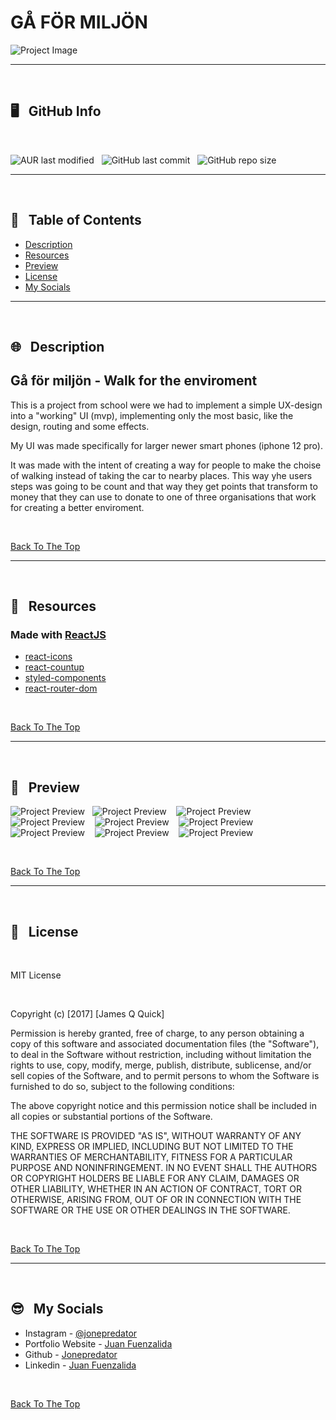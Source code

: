# __GÅ FÖR MILJÖN__

![Project Image](src/readme_images/project_image.png)



----
</br>

## 🖥️ &nbsp; __GitHub Info__
</br>

![AUR last modified](https://img.shields.io/aur/last-modified/google-chrome?style=plastic) &nbsp; ![GitHub last commit](https://img.shields.io/github/last-commit/Jonepredator/walk-for-the-enviroment?style=plastic) &nbsp; ![GitHub repo size](https://img.shields.io/github/repo-size/Jonepredator/walk-for-the-enviroment?style=plastic)


---
</br>

## 📖 &nbsp; __Table of Contents__


- [Description](#🌐-description)
- [Resources](#🧰-resources)
- [Preview](#👀-preview)
- [License](#📄-license)
- [My Socials](#😎-my-socials)

---
</br>

## 🌐 &nbsp; __Description__

## Gå för miljön - Walk for the enviroment

This is a project from school were we had to implement a simple UX-design into a "working" UI (mvp), implementing only the most basic, like the design, routing and some effects. 

My UI was made specifically for larger newer smart phones (iphone 12 pro).

It was made with the intent of creating a way for people to make the choise of walking instead of taking the car to nearby places. This way yhe users steps was going to be count and that way they get points that transform to money that they can use to donate to one of three organisations that work for creating a better enviroment.


</br>

[Back To The Top](#read-me-template)


---
</br>

## 🧰 &nbsp; __Resources__

### Made with [ReactJS](https://reactjs.org/)

- [react-icons](https://react-icons.github.io/react-icons/)
- [react-countup](https://www.npmjs.com/package/react-countup)
- [styled-components](https://styled-components.com/)
- [react-router-dom](https://reactrouter.com/web/guides/quick-start)

</br>

[Back To The Top](#read-me-template)

---
</br>

## 👀 &nbsp; __Preview__


![Project Preview](src/readme_images/1_start_enter.png) &nbsp;&nbsp;![Project Preview](src//readme_images/2_step-counter.png) &nbsp;&nbsp; ![Project Preview](src/readme_images/3_info_popup.png) &nbsp;&nbsp; ![Project Preview](src/readme_images/4_info_emission.png) &nbsp;&nbsp; ![Project Preview](src/readme_images/5_activity_stats.png) &nbsp;&nbsp; ![Project Preview](src/readme_images/6_activity_total.png) &nbsp;&nbsp; ![Project Preview](src/readme_images/7_points_donation.png) &nbsp;&nbsp; ![Project Preview](src/readme_images/8_example_to_donate.png) &nbsp;&nbsp; ![Project Preview](src/readme_images/9_thank_you.png) 

</br>

[Back To The Top](#read-me-template)

---
</br>

## 📄 &nbsp; __License__

</br>

MIT License

</br>

Copyright (c) [2017] [James Q Quick]

Permission is hereby granted, free of charge, to any person obtaining a copy
of this software and associated documentation files (the "Software"), to deal
in the Software without restriction, including without limitation the rights
to use, copy, modify, merge, publish, distribute, sublicense, and/or sell
copies of the Software, and to permit persons to whom the Software is
furnished to do so, subject to the following conditions:

The above copyright notice and this permission notice shall be included in all
copies or substantial portions of the Software.

THE SOFTWARE IS PROVIDED "AS IS", WITHOUT WARRANTY OF ANY KIND, EXPRESS OR
IMPLIED, INCLUDING BUT NOT LIMITED TO THE WARRANTIES OF MERCHANTABILITY,
FITNESS FOR A PARTICULAR PURPOSE AND NONINFRINGEMENT. IN NO EVENT SHALL THE
AUTHORS OR COPYRIGHT HOLDERS BE LIABLE FOR ANY CLAIM, DAMAGES OR OTHER
LIABILITY, WHETHER IN AN ACTION OF CONTRACT, TORT OR OTHERWISE, ARISING FROM,
OUT OF OR IN CONNECTION WITH THE SOFTWARE OR THE USE OR OTHER DEALINGS IN THE
SOFTWARE.

</br>

[Back To The Top](#read-me-template)

---
</br>

## 😎 &nbsp; __My Socials__

- Instagram - [@jonepredator](https://instagram.com/jonepredator)
- Portfolio Website - [Juan Fuenzalida](https://juanfuenzalida.netlify.app)
- Github - [Jonepredator](https://github.com/Jonepredator)
- Linkedin - [Juan Fuenzalida](https://www.linkedin.com/in/juan-fuenzalida-2b90321b6/)

</br>

[Back To The Top](#read-me-template)